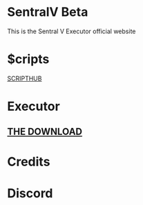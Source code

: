 
#  SentralV Beta
This is the Sentral V Executor official website
                              
#                                                       $cripts                             
<a href="https://sentralv.github.io/BigScripts/"> SCRIPTHUB </a>
                                                               
 #                                                     Executor
 
## <a href="https://cdn.discordapp.com/attachments/930119178306846730/933435559995670588/Sentral_V.zip"> THE DOWNLOAD </a>

# Credits

# Discord


